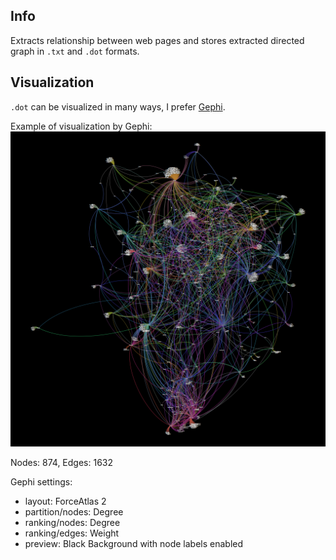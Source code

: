 ## Info
Extracts relationship between web pages and stores extracted directed graph in `.txt` and `.dot` formats.<br>

## Visualization
`.dot` can be visualized in many ways, I prefer [Gephi](https://gephi.org/).

Example of visualization by Gephi:
![sky@juick.com](juick.com_sky_depth1.png "sky@juick.com")

Nodes: 874, Edges: 1632

Gephi settings:

- layout: ForceAtlas 2
- partition/nodes: Degree
- ranking/nodes: Degree
- ranking/edges: Weight
- preview: Black Background with node labels enabled